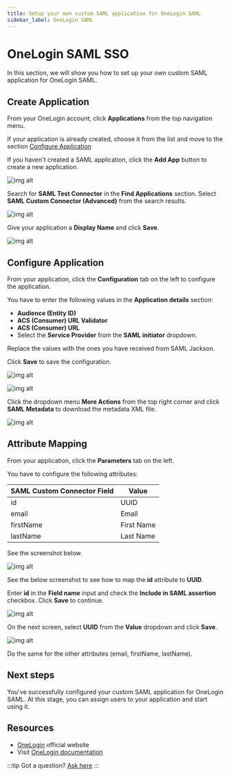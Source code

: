 ```yaml
---
title: Setup your own custom SAML application for OneLogin SAML
sidebar_label: OneLogin SAML
---
```


# OneLogin SAML SSO

In this section, we will show you how to set up your own custom SAML application for OneLogin SAML.

## Create Application

From your OneLogin account, click **Applications** from the top navigation menu.

If your application is already created, choose it from the list and move to the section [Configure Application](#configure-application)

If you haven't created a SAML application, click the **Add App** button to create a new application.

![img alt](/img/sso-providers/onelogin/1.png)

Search for **SAML Test Connector** in the **Find Applications** section. Select **SAML Custom Connector (Advanced)** from the search results.

![img alt](/img/sso-providers/onelogin/2.png)

Give your application a **Display Name** and click **Save**.

![img alt](/img/sso-providers/onelogin/3.png)

## Configure Application

From your application, click the **Configuration** tab on the left to configure the application.

You have to enter the following values in the **Application details** section:

- **Audience (Entity ID)**
- **ACS (Consumer) URL Validator**
- **ACS (Consumer) URL**
- Select the **Service Provider** from the **SAML initiator** dropdown.

Replace the values with the ones you have received from SAML Jackson.

Click **Save** to save the configuration.

![img alt](/img/sso-providers/onelogin/4.png)

![img alt](/img/sso-providers/onelogin/7.png)

Click the dropdown menu **More Actions** from the top right corner and click **SAML Metadata** to download the metadata XML file.

![img alt](/img/sso-providers/onelogin/5.png)

## Attribute Mapping

From your application, click the **Parameters** tab on the left.

You have to configure the following attributes:

| SAML Custom Connector Field | Value      |
| --------------------------- | ---------- |
| id                          | UUID       |
| email                       | Email      |
| firstName                   | First Name |
| lastName                    | Last Name  |

See the screenshot below.

![img alt](/img/sso-providers/onelogin/6.png)

See the below screenshot to see how to map the **id** attribute to **UUID**.

Enter **id** in the **Field name** input and check the **Include in SAML assertion** checkbox. Click **Save** to continue.

![img alt](/img/sso-providers/onelogin/8.png)

On the next screen, select **UUID** from the **Value** dropdown and click **Save**.

![img alt](/img/sso-providers/onelogin/9.png)

Do the same for the other attributes (email, firstName, lastName).

## Next steps

You've successfully configured your custom SAML application for OneLogin SAML. At this stage, you can assign users to your application and start using it.

## Resources

- [OneLogin](https://www.onelogin.com/) official website
- Visit [OneLogin documentation](https://developers.onelogin.com/)

:::tip
Got a question? [Ask here](https://discord.gg/uyb7pYt4Pa)
:::
